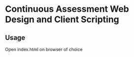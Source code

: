 # Continuous Assessment Web Design and Client Scripting

## Usage
Open index.html on browser of choice